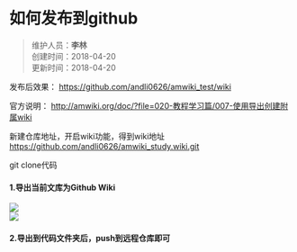 # 如何发布到github

>维护人员：**李林**  
>创建时间：2018-04-20 <br>
>更新时间：2018-04-20

发布后效果：
https://github.com/andli0626/amwiki_test/wiki

官方说明：
http://amwiki.org/doc/?file=020-教程学习篇/007-使用导出创建附属wiki


新建仓库地址，开启wiki功能，得到wiki地址
https://github.com/andli0626/amwiki_study.wiki.git

git clone代码

#### 1.导出当前文库为Github Wiki
![](/andli0626/amwiki_test/wiki/images/01/20180420-976ebfad.png)  
![](/andli0626/amwiki_test/wiki/images/01/20180420-86c0bbe6.png)  

#### 2.导出到代码文件夹后，push到远程仓库即可
